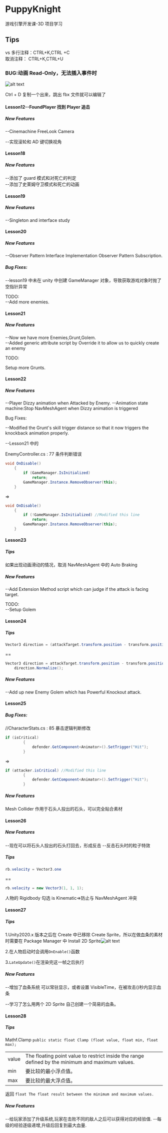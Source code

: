 # PuppyKnight

游戏引擎开发课-3D 项目学习

## Tips

vs 多行注释：CTRL+K,CTRL +C  
取消注释： CTRL+K,CTRL+U

### BUG:动画 Read-Only，无法插入事件时

![alt text](ReadmePics/read-only.png)

Ctrl + D 复制一个出来，跳出 fbx 文件就可以编辑了

#### Lesson12--FoundPlayer 找到 Player 追击

##### New Features

--Cinemachine FreeLook Camera

--实现滚轮和 AD 键切换视角

#### Lesson18

##### New Features

--添加了 guard 模式和对死亡的判定  
--添加了史莱姆守卫模式和死亡的动画

#### Lesson19

##### New Features

--Singleton and interface study

#### Lesson20

##### New Features

--Observer Pattern Interface Implementation Observer Pattern Subscription.

##### Bug Fixes:

--lesson19 中未在 unity 中创建 GameManager 对象，导致获取游戏对象时抛了空指针异常

TODO:  
--Add more enemies.

#### Lesson21

##### New Features

--Now we have more Enemies,Grunt,Golem.  
--Added generic attribute script by Override it to allow us to quickly create an enemy

TODO:

Setup more Grunts.

#### Lesson22

##### New Features

--Player Dizzy animation when Attacked by Enemy.
--Animation state machine:Stop NavMeshAgent when Dizzy animation is triggered

Bug Fixes:

--Modified the Grunt's skill trigger distance so that it now triggers the knockback animation properly.

--Lesson21 中的

EnemyController.cs : 77 条件判断错误

```csharp
void OnDisable()
    {
        if (GameManager.IsInitialized)
            return;
        GameManager.Instance.RemoveObserver(this);
    }
```

=>

```csharp
void OnDisable()
    {
        if (!GameManager.IsInitialized) //Modified this line
            return;
        GameManager.Instance.RemoveObserver(this);
    }
```

#### Lesson23

##### Tips

如果出现动画滑动的情况，取消 NavMeshAgent 中的 Auto Braking

##### New Features

--Add Extension Method script which can judge if the attack is facing target.

TODO:  
--Setup Golem

#### Lesson24

##### Tips

```csharp
Vector3 direction = (attackTarget.transform.position - transform.position).normalized;
```

==

```csharp
Vector3 direction = attackTarget.transform.position - transform.position;
    direction.Normalize();
```

##### New Features

--Add up new Enemy Golem which has Powerful Knockout attack.

#### Lesson25

##### Bug Fixes:

//CharacterStats.cs : 85 暴击逻辑判断修改

```csharp
if (isCritical)
        {
            defender.GetComponent<Animator>().SetTrigger("Hit");
        }
```

=>

```csharp
if (attacker.isCritical) //Modified this line
        {
            defender.GetComponent<Animator>().SetTrigger("Hit");
        }
```

##### New Features

Mesh Collider 作用于石头人投出的石头，可以完全贴合素材

#### Lesson26

##### New Features

--现在可以将石头人投出的石头打回去，形成反击
--反击石头时的粒子特效

##### Tips

```csharp
rb.velocity = Vector3.one
```

==

```csharp
rb.velocity = new Vector3(1, 1, 1);
```

人物的 Rigidbody 勾选 is Kinematic=>防止与 NavMeshAgent 冲突

#### Lesson27

##### Tips

1.Unity2020.x 版本之后在 Create 中已移除 Create Sprite，所以在做血条的素材时需要在 Package Manager 中 Install 2D Sprite![alt text](<ReadmePics/Install 2D Sprite.png>)

2.在人物启动时会调用`OnEnable()`函数

3.`LateUpdate()`在渲染完这一帧之后执行

##### New Features

--增加了血条系统 可以常驻显示，或者设置 VisibleTime，在被攻击()秒内显示血条

--学习了怎么用两个 2D Sprite 自己创建一个简易的血条。

#### Lesson28

##### Tips

Mathf.Clamp
`public static float Clamp (float value, float min, float max);`

|       |                                                                                                  |
| ----- | ------------------------------------------------------------------------------------------------ |
| value | The floating point value to restrict inside the range defined by the minimum and maximum values. |
| min   | 要比较的最小浮点值。                                                                             |
| max   | 要比较的最大浮点值。                                                                             |

返回
`float The float result between the minimum and maximum values.`

##### New Features

--给玩家添加了升级系统,玩家在击败不同的敌人之后可以获得对应的经验值.
--每级的经验逐级递增,升级后回复到最大血量.
